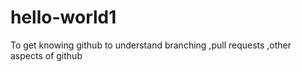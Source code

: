 # hello-world1
To get knowing github 
to understand branching ,pull requests ,other aspects of github
